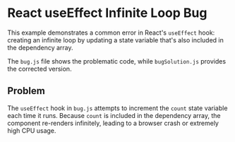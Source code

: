 # React useEffect Infinite Loop Bug
This example demonstrates a common error in React's `useEffect` hook: creating an infinite loop by updating a state variable that's also included in the dependency array. 

The `bug.js` file shows the problematic code, while `bugSolution.js` provides the corrected version.

## Problem
The `useEffect` hook in `bug.js` attempts to increment the `count` state variable each time it runs. Because `count` is included in the dependency array, the component re-renders infinitely, leading to a browser crash or extremely high CPU usage.